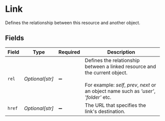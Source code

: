 # Link

Defines the relationship between this resource and another object.


## Fields

| Field                                                                                                                                                                     | Type                                                                                                                                                                      | Required                                                                                                                                                                  | Description                                                                                                                                                               |
| ------------------------------------------------------------------------------------------------------------------------------------------------------------------------- | ------------------------------------------------------------------------------------------------------------------------------------------------------------------------- | ------------------------------------------------------------------------------------------------------------------------------------------------------------------------- | ------------------------------------------------------------------------------------------------------------------------------------------------------------------------- |
| `rel`                                                                                                                                                                     | *Optional[str]*                                                                                                                                                           | :heavy_minus_sign:                                                                                                                                                        | Defines the relationship between a linked resource and the current object.<br><br>For example: *self*, *prev*, *next* or an object name such as *'user'*, *'folder'* etc. |
| `href`                                                                                                                                                                    | *Optional[str]*                                                                                                                                                           | :heavy_minus_sign:                                                                                                                                                        | The URL that specifies the link's destination.                                                                                                                            |